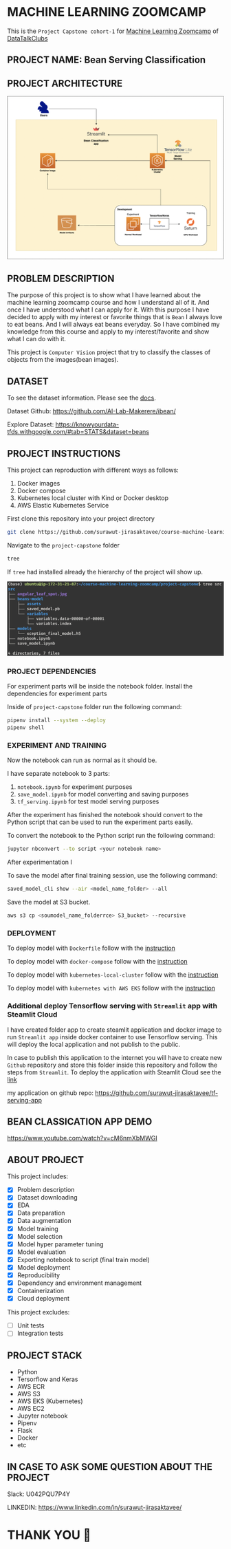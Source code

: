 # MACHINE LEARNING ZOOMCAMP

This is the `Project Capstone cohort-1` for [Machine Learning Zoomcamp](https://github.com/alexeygrigorev/mlbookcamp-code/tree/master/course-zoomcamp) of [DataTalkClubs](https://datatalks.club/)

## PROJECT NAME: Bean Serving Classification

## PROJECT ARCHITECTURE

![](https://github.com/surawut-jirasaktavee/course-machine-learning-zoomcamp/blob/main/project-capstone/images/architecture.png)

## PROBLEM DESCRIPTION

The purpose of this project is to show what I have learned about the machine learning zoomcamp course and how I understand all of it. And once I have understood what I can apply for it. With this purpose I have decided to apply with my interest or favorite things that is `Bean` I always love to eat beans. And I will always eat beans everyday. So I have combined my knowledge from this course and apply to my interest/favorite and show what I can do with it. 

This project is `Computer Vision` project that try to classify the classes of objects from the images(bean images).

## DATASET

To see the dataset information. Please see the [docs](https://www.tensorflow.org/datasets/catalog/beans).

Dataset Github: https://github.com/AI-Lab-Makerere/ibean/

Explore Dataset: https://knowyourdata-tfds.withgoogle.com/#tab=STATS&dataset=beans

## PROJECT INSTRUCTIONS

This project can reproduction with different ways as follows:

1. Docker images
2. Docker compose
3. Kubernetes local cluster with Kind or Docker desktop
4. AWS Elastic Kubernetes Service

First clone this repository into your project directory

```bash
git clone https://github.com/surawut-jirasaktavee/course-machine-learning-zoomcamp.git
```

Navigate to the `project-capstone` folder

```bash
tree
```

If `tree` had installed already the hierarchy of the project will show up.

![](https://github.com/surawut-jirasaktavee/course-machine-learning-zoomcamp/blob/main/project-capstone/images/tree_dir.png)

### PROJECT DEPENDENCIES

For experiment parts will be inside the notebook folder. Install the dependencies for experiment parts

Inside of `project-capstone` folder run the following command:

```bash
pipenv install --system --deploy
pipenv shell
```

### EXPERIMENT AND TRAINING

Now the notebook can run as normal as it should be.

I have separate notebook to 3 parts:

1. `notebook.ipynb` for experiment purposes
2. `save_model.ipynb` for model converting and saving purposes
3. `tf_serving.ipynb` for test model serving purposes

After the experiment has finished the notebook should convert to the Python script that can be used to run the experiment parts easily.

To convert the notebook to the Python script run the following command:

```bash
jupyter nbconvert --to script <your notebook name>
```

After experimentation I

To save the model after final training session, use the following command:

```bash
saved_model_cli show --air <model_name_folder> --all
```

Save the model at S3 bucket.

```bash
aws s3 cp <soumodel_name_folderrce> S3_bucket> --recursive
```

### DEPLOYMENT

To deploy model with `Dockerfile` follow with the [instruction](https://github.com/surawut-jirasaktavee/course-machine-learning-zoomcamp/blob/main/project-capstone/instruction/deploy_with_dockerfile.md)

To deploy model with `docker-compose` follow with the [instruction](https://github.com/surawut-jirasaktavee/course-machine-learning-zoomcamp/tree/main/project-capstone/instruction#:~:text=deploy_with_docker%2Dcompose.md)

To deploy model with `kubernetes-local-cluster` follow with the [instruction](https://github.com/surawut-jirasaktavee/course-machine-learning-zoomcamp/blob/main/project-capstone/instruction/deploy_with_kubernetes-local.md)

To deploy model with `kubernetes with AWS EKS` follow with the [instruction](https://github.com/surawut-jirasaktavee/course-machine-learning-zoomcamp/blob/main/project-capstone/instruction/deploy_with_kubernetes-eks.md)

### Additional deploy Tensorflow serving with `Streamlit` app with Steamlit Cloud

I have created folder app to create steamlit application and docker image to run `Streamlit app` inside docker container to use Tensorflow serving. This will deploy the local application and not publish to the public.

In case to publish this application to the internet you will have to create new `Github` repository and store this folder inside this repository and follow the steps from `Streamlit`. To deploy the application with Steamlit Cloud see the [link](https://docs.streamlit.io/streamlit-cloud/get-started/deploy-an-app)

my application on github repo: https://github.com/surawut-jirasaktavee/tf-serving-app

## BEAN CLASSICATION APP DEMO

https://www.youtube.com/watch?v=cM6nmXbMWGI

## ABOUT PROJECT

This project includes:

- [x] Problem description
- [x] Dataset downloading
- [x] EDA
- [x] Data preparation
- [x] Data augmentation
- [x] Model training
- [x] Model selection
- [x] Model hyper parameter tuning
- [x] Model evaluation
- [x] Exporting notebook to script (final train model)
- [x] Model deployment
- [x] Reproducibility
- [x] Dependency and environment management
- [x] Containerization
- [x] Cloud deployment

This project excludes:

- [ ] Unit tests
- [ ] Integration tests

## PROJECT STACK

- Python
- Tersorflow and Keras
- AWS ECR
- AWS S3
- AWS EKS (Kubernetes)
- AWS EC2
- Jupyter notebook
- Pipenv
- Flask
- Docker
- etc

## IN CASE TO ASK SOME QUESTION ABOUT THE PROJECT

Slack: U042PQU7P4Y

LINKEDIN: https://www.linkedin.com/in/surawut-jirasaktavee/

# THANK YOU 🙏
